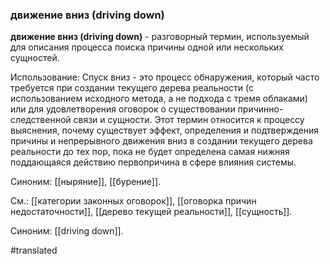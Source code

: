 ### движение вниз (driving down)

**движение вниз (driving down)** - разговорный термин, используемый для описания процесса поиска причины одной или нескольких сущностей.

Использование: Спуск вниз - это процесс обнаружения, который часто требуется при создании текущего дерева реальности (с использованием исходного метода, а не подхода с тремя облаками) или для удовлетворения оговорок о существовании причинно-следственной связи и сущности. Этот термин относится к процессу выяснения, почему существует эффект, определения и подтверждения причины и непрерывного движения вниз в создании текущего дерева реальности до тех пор, пока не будет определена самая нижняя поддающаяся действию первопричина в сфере влияния системы.

Синоним: [[ныряние]], [[бурение]].

См.: [[категории законных оговорок]], [[оговорка причин недостаточности]], [[дерево текущей реальности]], [[сущность]].

Синоним: [[driving down]].

#translated
